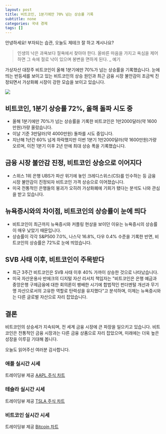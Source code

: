 ```yaml
---
layout: post
title: 비트코인, 1분기에만 70% 넘는 상승률 기록
subtitle: none
categories: 국내 경제
tags: []
---
```


안녕하세요! 부자되는 습관, 오늘도 제테크 잘 하고 계시나요?

> 인생의 낙은 과욕보다 절욕에서 찾아야 한다. 올바른 마음을 가지고 욕심을 제어하면 그 속에 절로 낙이 있으며 봉변을 면하게 된다. _ 예기



가상자산 대장주 비트코인이 올해 1분기에만 70%가 넘는 상승률을 기록했습니다. 눈에 띄는 반등세를 보이고 있는 비트코인의 상승 원인과 최근 금융 시장 불안감이 조금씩 진정되면서 가상화폐 시장이 강한 모습을 보이고 있습니다.



![](https://source.unsplash.com/800x450/?luxury)

##  비트코인, 1분기 상승률 72%, 올해 돌파 시도 중
- 올해 1분기에만 70%가 넘는 상승률을 기록한 비트코인은 1만2000달러(약 1600만원)가량 올랐습니다. 
- 이날 기준 3만달러(약 4000만원) 돌파를 시도 중입니다.
- 지난해 1년간 60% 넘게 하락했지만 이번 1분기 1만2000달러(약 1600만원)가량 오르며, 이전 1분기 이후 2년 만에 최대 상승 폭을 기록했습니다.

## 금융 시장 불안감 진정, 비트코인 상승으로 이어지다
- 스위스 1위 은행 UBS가 파산 위기에 놓인 크레디스위스(CS)를 인수하는 등 금융 시장 불안감이 진정되자 비트코인 가격 상승으로 이어졌습니다.
- 미국 전통적인 은행들의 붕괴가 오히려 가상화폐에 기회가 됐다는 분석도 나와 관심을 받고 있습니다.

## 뉴욕증시와의 차이점, 비트코인의 상승률이 눈에 띄다
- 비트코인이 최근까지 뉴욕증시와 커플링 현상을 보이던 이유는 뉴욕증시의 상승률이 매우 낮았기 때문입니다.
- 상승률이 각각 S&P500 7.0%, 나스닥 16.8%, 다우 0.4% 수준을 기록한 반면, 비트코인의 상승률은 72%로 눈에 띄었습니다.

## SVB 사태 이후, 비트코인이 주목받다
- 최근 3주간 비트코인은 SVB 사태 이후 40% 가까이 상승한 것으로 나타났습니다.
- 미국 자산운용사 반에크의 디지털 자산 리서치 책임자는 "비트코인은 은행 예금과 중앙은행 구제금융에 대한 회의론이 팽배한 시기에 합법적인 펀더멘털 개선과 무기명 자산으로서의 고유한 역할로 탄력성을 유지했다"고 분석하며, 이제는 뉴욕증시와는 다른 글로벌 자산으로 자리 잡았습니다.

## 결론
비트코인의 상승세가 지속되며, 전 세계 금융 시장에 큰 파장을 일으키고 있습니다. 비트코인은 전통적인 금융 시장과는 다른 금융 상품으로 자리 잡았으며, 미래에는 더욱 높은 성장을 이루길 기대해 봅니다.

오늘도 읽어주신 여러분 감사합니다.

### 애플 실시간 시세


<!-- TradingView Widget BEGIN -->
<div class="tradingview-widget-container">
  <div id="tradingview_6a264"></div>
  <div class="tradingview-widget-copyright">트레이딩뷰 제공 <a href="https://kr.tradingview.com/symbols/NASDAQ-AAPL/" rel="noopener" target="_blank"><span class="blue-text">AAPL 주식 차트</span></a></div>
  <script type="text/javascript" src="https://s3.tradingview.com/tv.js"></script>
  <script type="text/javascript">
  new TradingView.widget(
  {
  "autosize": true,
  "symbol": "NASDAQ:AAPL",
  "interval": "D",
  "timezone": "Asia/Seoul",
  "theme": "light",
  "style": "1",
  "locale": "kr",
  "toolbar_bg": "#f1f3f6",
  "enable_publishing": false,
  "hide_top_toolbar": true,
  "hide_legend": true,
  "save_image": false,
  "container_id": "tradingview_6a264"
}
  );
  </script>
</div>
<!-- TradingView Widget END -->


### 테슬라 실시간 시세


<!-- TradingView Widget BEGIN -->
<div class="tradingview-widget-container">
  <div id="tradingview_39d77"></div>
  <div class="tradingview-widget-copyright">트레이딩뷰 제공 <a href="https://kr.tradingview.com/symbols/NASDAQ-TSLA/" rel="noopener" target="_blank"><span class="blue-text">TSLA 주식 차트</span></a></div>
  <script type="text/javascript" src="https://s3.tradingview.com/tv.js"></script>
  <script type="text/javascript">
  new TradingView.widget(
  {
  "autosize": true,
  "symbol": "NASDAQ:TSLA",
  "interval": "D",
  "timezone": "Asia/Seoul",
  "theme": "light",
  "style": "1",
  "locale": "kr",
  "toolbar_bg": "#f1f3f6",
  "enable_publishing": false,
  "hide_top_toolbar": true,
  "hide_legend": true,
  "save_image": false,
  "container_id": "tradingview_39d77"
}
  );
  </script>
</div>
<!-- TradingView Widget END -->


### 비트코인 실시간 시세


<!-- TradingView Widget BEGIN -->
<div class="tradingview-widget-container">
  <div id="tradingview_3f91e"></div>
  <div class="tradingview-widget-copyright">트레이딩뷰 제공 <a href="https://kr.tradingview.com/symbols/BTCUSD/?exchange=BITSTAMP" rel="noopener" target="_blank"><span class="blue-text">Bitcoin 차트</span></a></div>
  <script type="text/javascript" src="https://s3.tradingview.com/tv.js"></script>
  <script type="text/javascript">
  new TradingView.widget(
  {
  "autosize": true,
  "symbol": "BITSTAMP:BTCUSD",
  "interval": "D",
  "timezone": "Asia/Seoul",
  "theme": "light",
  "style": "1",
  "locale": "kr",
  "toolbar_bg": "#f1f3f6",
  "enable_publishing": false,
  "hide_top_toolbar": true,
  "hide_legend": true,
  "save_image": false,
  "container_id": "tradingview_3f91e"
}
  );
  </script>
</div>
<!-- TradingView Widget END -->

